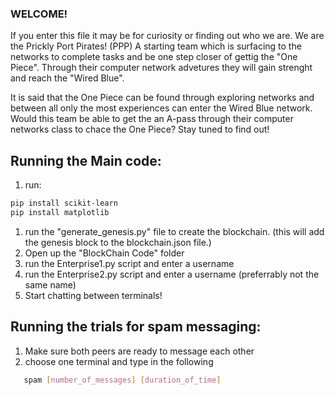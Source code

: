 ### WELCOME!

If you enter this file it may be for curiosity or finding out who we are. We are the Prickly Port Pirates! (PPP) A starting team which is surfacing to the networks to complete tasks and be one step closer of gettig the "One Piece". Through their computer network advetures they will gain strenght and reach the "Wired Blue". 

It is said that the One Piece can be found through exploring networks and between all only the most experiences can enter the Wired Blue network. Would this team be able to get the an A-pass through their computer networks class to chace the One Piece? Stay tuned to find out!

## Running the Main code:
1. run:
```bash
pip install scikit-learn
pip install matplotlib
```
1. run the "generate_genesis.py" file to create the blockchain. (this will add the genesis block to the blockchain.json file.)
2. Open up the "BlockChain Code" folder
3. run the Enterprise1.py script and enter a username
4. run the Enterprise2.py script and enter a username (preferrably not the same name)
5. Start chatting between terminals!

## Running the trials for spam messaging:
1. Make sure both peers are ready to message each other
2. choose one terminal and type in the following
```bash
   spam [number_of_messages] [duration_of_time]
```
